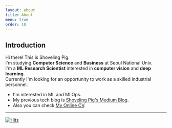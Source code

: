 ```yaml
---
layout: about
title: About
menu: true
order: 10
---
```


## Introduction

Hi there! This is Shoveling Pig.  
I'm studying **Computer Science** and **Business** at Seoul National Univ.  
I'm a **ML Research Scientist** interested in **computer vision** and **deep learning**.  
Currently I'm looking for an opportunity to work as a skilled industrial personnel.
 
* I'm interested in ML and MLOps.
* My previous tech blog is [Shoveling Pig's Medium Blog][medium-blog]. 
* Also you can check [My Online CV][online-cv].

[medium-blog]: https://medium.com/shoveling-pig
[online-cv]: https://shovelingpig.github.io/online-cv/

---
[![Hits](https://hits.seeyoufarm.com/api/count/incr/badge.svg?url=https%3A%2F%2Fgithub.com%2Fshovelingpig&count_bg=%2379C83D&title_bg=%23555555&icon=&icon_color=%23FF0000&title=hits&edge_flat=false)](https://hits.seeyoufarm.com)

